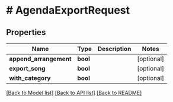 # # AgendaExportRequest

## Properties

Name | Type | Description | Notes
------------ | ------------- | ------------- | -------------
**append_arrangement** | **bool** |  | [optional]
**export_song** | **bool** |  | [optional]
**with_category** | **bool** |  | [optional]

[[Back to Model list]](../../README.md#models) [[Back to API list]](../../README.md#endpoints) [[Back to README]](../../README.md)
